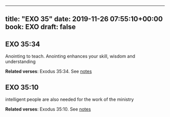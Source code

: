 
---
title: "EXO 35"
date: 2019-11-26 07:55:10+00:00
book: EXO
draft: false
---

## EXO 35:34

Anointing to teach. Anointing enhances your skill, wisdom and understanding

**Related verses**: Exodus 35:34. See [notes](https://my.bible.com/notes/3305941270879003509)


## EXO 35:10

intelligent people are also needed for the work of the ministry

**Related verses**: Exodus 35:10. See [notes](https://my.bible.com/notes/3299358961706983795)

